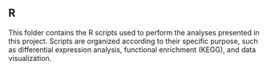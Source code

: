## R

This folder contains the R scripts used to perform the analyses presented in this project. Scripts are organized according to their specific purpose, such as differential expression analysis, functional enrichment (KEGG), and data visualization.
